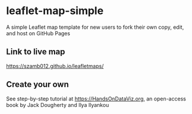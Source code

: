 # leaflet-map-simple
A simple Leaflet map template for new users to fork their own copy, edit, and host on GitHub Pages

## Link to live map
https://szamb012.github.io/leafletmaps/

## Create your own
See step-by-step tutorial at https://HandsOnDataViz.org, an open-access book by Jack Dougherty and Ilya Ilyankou
